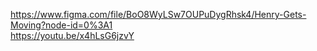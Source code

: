 https://www.figma.com/file/BoO8WyLSw7OUPuDygRhsk4/Henry-Gets-Moving?node-id=0%3A1 <br>
https://youtu.be/x4hLsG6jzvY
